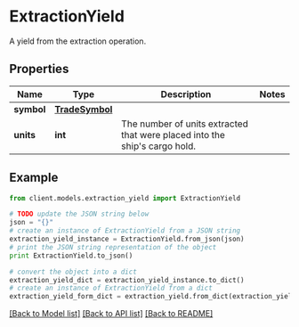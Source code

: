 # ExtractionYield

A yield from the extraction operation.

## Properties

Name | Type | Description | Notes
------------ | ------------- | ------------- | -------------
**symbol** | [**TradeSymbol**](TradeSymbol.md) |  | 
**units** | **int** | The number of units extracted that were placed into the ship&#39;s cargo hold. | 

## Example

```python
from client.models.extraction_yield import ExtractionYield

# TODO update the JSON string below
json = "{}"
# create an instance of ExtractionYield from a JSON string
extraction_yield_instance = ExtractionYield.from_json(json)
# print the JSON string representation of the object
print ExtractionYield.to_json()

# convert the object into a dict
extraction_yield_dict = extraction_yield_instance.to_dict()
# create an instance of ExtractionYield from a dict
extraction_yield_form_dict = extraction_yield.from_dict(extraction_yield_dict)
```
[[Back to Model list]](../README.md#documentation-for-models) [[Back to API list]](../README.md#documentation-for-api-endpoints) [[Back to README]](../README.md)


